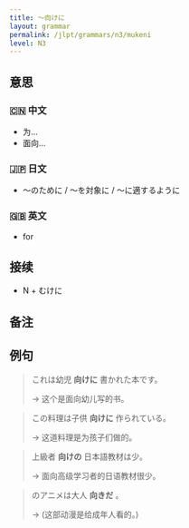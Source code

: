 ```yaml
---
title: 〜向けに
layout: grammar
permalink: /jlpt/grammars/n3/mukeni
level: N3
---
```


## 意思

### 🇨🇳 中文

- 为…
- 面向…

### 🇯🇵 日文

- 〜のために / 〜を対象に / 〜に適するように

### 🇬🇧 英文

- for

## 接续

- N + むけに

## 备注


## 例句

> これは幼児 **向けに** 書かれた本です。
>
> → 这个是面向幼儿写的书。

> この料理は子供 **向けに** 作られている。
>
> → 这道料理是为孩子们做的。

> 上級者 **向けの** 日本語教材は少。
>
> → 面向高级学习者的日语教材很少。

> のアニメは大人 **向きだ** 。
>
> → (这部动漫是给成年人看的。)

